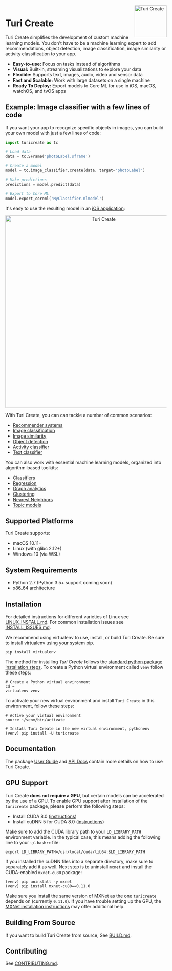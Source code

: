 <img align="right" src="https://docs-assets.developer.apple.com/turicreate/turi-dog.svg" alt="Turi Create" width="100">

# Turi Create 

Turi Create simplifies the development of custom machine learning models. You
don't have to be a machine learning expert to add recommendations, object
detection, image classification, image similarity or activity classification to
your app.

* **Easy-to-use:** Focus on tasks instead of algorithms
* **Visual:** Built-in, streaming visualizations to explore your data
* **Flexible:** Supports text, images, audio, video and sensor data
* **Fast and Scalable:** Work with large datasets on a single machine
* **Ready To Deploy:** Export models to Core ML for use in iOS, macOS, watchOS, and tvOS apps

Example: Image classifier with a few lines of code
--------------------------------------------------

If you want your app to recognize specific objects in images, you can build your own model with just a few lines of code:

```python
import turicreate as tc

# Load data 
data = tc.SFrame('photoLabel.sframe')

# Create a model
model = tc.image_classifier.create(data, target='photoLabel')

# Make predictions
predictions = model.predict(data)

# Export to Core ML
model.export_coreml('MyClassifier.mlmodel')
```
 
It's easy to use the resulting model in an [iOS application](https://developer.apple.com/documentation/vision/classifying_images_with_vision_and_core_ml):

<p align="center"><img src="https://docs-assets.developer.apple.com/published/a2c37bce1f/689f61a6-1087-4112-99d9-bbfb326e3138.png" alt="Turi Create" width="600"></p>

With Turi Create, you can can tackle a number of common scenarios:
* [Recommender systems](userguide/recommender/introduction.md)
* [Image classification](userguide/image_classifier/introduction.md)
* [Image similarity](userguide/image_similarity/introduction.md)
* [Object detection](userguide/object_detection/introduction.md)
* [Activity classifier](userguide/activity_classifier/introduction.md)
* [Text classifier](userguide/text_classifier/introduction.md)

You can also work with essential machine learning models, organized into algorithm-based toolkits:
* [Classifiers](userguide/supervised-learning/classifier.md)
* [Regression](userguide/supervised-learning/regression.md)
* [Graph analytics](userguide/graph_analytics/intro.md)
* [Clustering](userguide/clustering/intro.md)
* [Nearest Neighbors](userguide/nearest_neighbors/nearest_neighbors.md)
* [Topic models](userguide/text/intro.md)

Supported Platforms
-------------------

Turi Create supports:

* macOS 10.11+
* Linux (with glibc 2.12+)
* Windows 10 (via WSL)

System Requirements
-------------------

* Python 2.7 (Python 3.5+ support coming soon)
* x86\_64 architecture

Installation
------------

For detailed instructions for different varieties of Linux see [LINUX\_INSTALL.md](LINUX_INSTALL.md).
For common installation issues see [INSTALL\_ISSUES.md](INSTALL_ISSUES.md).

We recommend using virtualenv to use, install, or build Turi Create. 
Be sure to install virtualenv using your system pip.

```shell
pip install virtualenv
```

The method for installing *Turi Create* follows the
[standard python package installation steps](https://packaging.python.org/installing/).
To create a Python virtual environment called `venv` follow these steps:

```shell
# Create a Python virtual environment
cd ~
virtualenv venv
```

To activate your new virtual environment and install `Turi Create` in this environment, follow these steps:
```shell
# Active your virtual environment
source ~/venv/bin/activate

# Install Turi Create in the new virtual environment, pythonenv
(venv) pip install -U turicreate
```

Documentation
-------------

The package [User Guide](https://apple.github.io/turicreate/docs/userguide) and [API Docs](https://apple.github.io/turicreate/docs/api) contain
more details on how to use Turi Create.

GPU Support
-----------

Turi Create **does not require a GPU**, but certain models can be accelerated by the use of a GPU. 
To enable GPU support after installation of the `turicreate` package, please perform the following steps:

 * Install CUDA 8.0 ([instructions](http://docs.nvidia.com/cuda/cuda-installation-guide-linux/))
 * Install cuDNN 5 for CUDA 8.0 ([instructions](https://developer.nvidia.com/cudnn))

Make sure to add the CUDA library path to your `LD_LIBRARY_PATH` environment
variable.  In the typical case, this means adding the following line to your
`~/.bashrc` file:

```shell
export LD_LIBRARY_PATH=/usr/local/cuda/lib64:$LD_LIBRARY_PATH
```

If you installed the cuDNN files into a separate directory, make sure to
separately add it as well. Next step is to uninstall `mxnet` and install the
CUDA-enabled `mxnet-cu80` package:

```
(venv) pip uninstall -y mxnet
(venv) pip install mxnet-cu80==0.11.0
```

Make sure you install the same version of MXNet as the one `turicreate` depends
on (currently `0.11.0`). If you have trouble setting up the GPU, the [MXNet
installation instructions](https://mxnet.incubator.apache.org/get_started/install.html) may
offer additional help.

Building From Source
---------------------

If you want to build Turi Create from source, See [BUILD.md](BUILD.md).

Contributing
------------

See [CONTRIBUTING.md](CONTRIBUTING.md).
